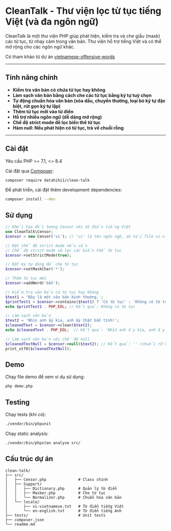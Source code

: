 # CleanTalk - Thư viện lọc từ tục tiếng Việt (và đa ngôn ngữ)

CleanTalk là một thư viện PHP giúp phát hiện, kiểm tra và che giấu (mask) các từ tục, từ nhạy cảm trong văn bản. Thư viện hỗ trợ tiếng Việt và có thể mở rộng cho các ngôn ngữ khác.

Có tham khảo từ dự án [vietnamese-offensive-words](https://github.com/blue-eyes-vn/vietnamese-offensive-words)

---

## Tính năng chính

- **Kiểm tra văn bản có chứa từ tục hay không**
- **Làm sạch văn bản bằng cách che các từ tục bằng ký tự tuỳ chọn**
- **Tự động chuẩn hóa văn bản (xóa dấu, chuyển thường, loại bỏ ký tự đặc biệt, rút gọn ký tự lặp)**
- **Thêm từ tục mới vào từ điển**
- **Hỗ trợ nhiều ngôn ngữ (dễ dàng mở rộng)**
- **Chế độ strict mode để lọc biến thể từ tục**
- **Hàm null: Nếu phát hiện có từ tục, trả về chuỗi rỗng**

---

## Cài đặt

Yêu cầu PHP >= 7.1, <= 8.4

Cài đặt qua [Composer](https://getcomposer.org/):

```bash
composer require datahihi1/clean-talk
```

Để phát triển, cài đặt thêm development dependencies:

```bash
composer install --dev
```

## Sử dụng

```PHP
// Khởi tạo đối tượng Censor với từ điển tiếng Việt
use CleanTalk\Censor;
$censor = new Censor('vi'); // 'vi' là tên ngôn ngữ, sẽ tải file vi-vietnamese.txt

// Bật chế độ strict mode nếu cần
// Chế độ strict mode sẽ lọc các biến thể từ tục
$censor->setStrictMode(true);

// Đặt ký tự dùng để che từ tục
$censor->setMaskChar('*');

// Thêm từ tục mới
$censor->addWord('bẩn');

// Kiểm tra văn bản có từ tục hay không
$text1 = 'Đây là một văn bản bình thường.';
$printTest1 = $censor->contains($text1) ? 'Có từ tục' : 'Không có từ tục';
echo $printTest1 . PHP_EOL; // Kết quả: Không có từ tục

// Làm sạch văn bản
$text2 = 'Nhìn anh ấy kìa, anh ấy thật bẩn tính!';
$cleanedText = $censor->clean($text2);
echo $cleanedText . PHP_EOL;  // Kết quả: 'Nhìn anh ấy kìa, anh ấy thật *** tính!'

// Làm sạch văn bản với chế độ null
$cleanedTextNull = $censor->null($text2); // Kết quả: '' (chuỗi rỗng vì có từ tục)
print_utf8($cleanedTextNull);
```

## Demo

Chạy file demo để xem ví dụ sử dụng:

```bash
php demo.php
```

## Testing

Chạy tests (khi có):

```bash
./vendor/bin/phpunit
```

Chạy static analysis:

```bash
./vendor/bin/phpstan analyse src/
```

## Cấu trúc dự án

```
clean-talk/
├── src/
│   ├── Censor.php              # Class chính
│   ├── Support/
│   │   ├── Dictionary.php      # Quản lý từ điển
│   │   ├── Masker.php          # Che từ tục
│   │   └── Normalizer.php      # Chuẩn hóa văn bản
│   └── locale/
│       ├── vi-vietnamese.txt   # Từ điển tiếng Việt
│       └── en-english.txt      # Từ điển tiếng Anh
├── tests/                      # Unit tests
├── composer.json
└── readme.md
```
